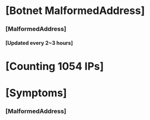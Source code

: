 # [Botnet MalformedAddress]
### [MalformedAddress]
#### [Updated every 2~3 hours]

# [Counting 1054 IPs]

# [Symptoms] 
###   [MalformedAddress]
